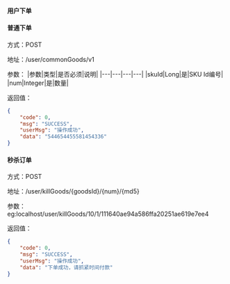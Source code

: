 #### 用户下单

#### 普通下单

方式：POST

地址：/user/commonGoods/v1

参数：
|参数|类型|是否必须|说明|
|---|---|---|---|
|skuId|Long|是|SKU Id编号|
|num|Integer|是|数量|

返回值：
```json
{
    "code": 0,
    "msg": "SUCCESS",
    "userMsg": "操作成功",
    "data": "544654455581454336"
}
```

#### 秒杀订单

方式：POST

地址：/user/killGoods/{goodsId}/{num}/{md5}

参数：eg:localhost/user/killGoods/10/1/111640ae94a586ffa20251ae619e7ee4

返回值：
```json
{
    "code": 0,
    "msg": "SUCCESS",
    "userMsg": "操作成功",
    "data": "下单成功，请抓紧时间付款"
}
```